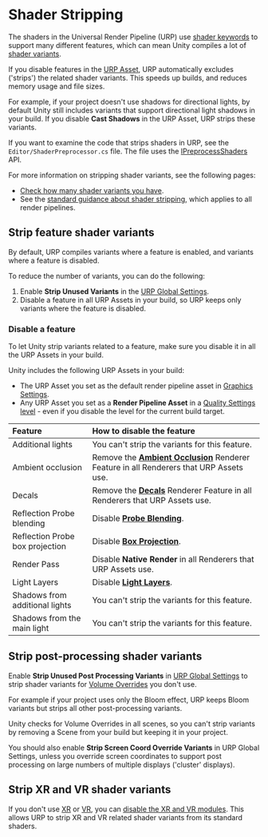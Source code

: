 # Shader Stripping

The shaders in the Universal Render Pipeline (URP) use [shader keywords](https://docs.unity3d.com/Manual/shader-keywords) to support many different features, which can mean Unity compiles a lot of [shader variants](https://docs.unity3d.com/Manual/shader-variants).

If you disable features in the [URP Asset](universalrp-asset.md), URP automatically excludes ('strips') the related shader variants. This speeds up builds, and reduces memory usage and file sizes.

For example, if your project doesn't use shadows for directional lights, by default Unity still includes variants that support directional light shadows in your build. If you disable **Cast Shadows** in the URP Asset, URP strips these variants.

If you want to examine the code that strips shaders in URP, see the `Editor/ShaderPreprocessor.cs` file. The file uses the [IPreprocessShaders](https://docs.unity3d.com/ScriptReference/Build.IPreprocessShaders.html) API.

For more information on stripping shader variants, see the following pages:

- [Check how many shader variants you have](https://docs.unity3d.com/Manual/shader-how-many-variants.html).
- See the [standard guidance about shader stripping](https://docs.unity3d.com/Manual/shader-variant-stripping.html), which applies to all render pipelines.

## Strip feature shader variants

By default, URP compiles variants where a feature is enabled, and variants where a feature is disabled.

To reduce the number of variants, you can do the following:

1. Enable **Strip Unused Variants** in the [URP Global Settings](urp-global-settings.md).
2. Disable a feature in all URP Assets in your build, so URP keeps only variants where the feature is disabled.

### Disable a feature

To let Unity strip variants related to a feature, make sure you disable it in all the URP Assets in your build.

Unity includes the following URP Assets in your build:

- The URP Asset you set as the default render pipeline asset in [Graphics Settings](https://docs.unity3d.com/Manual/class-GraphicsSettings.html).
- Any URP Asset you set as a **Render Pipeline Asset** in a [Quality Settings level](https://docs.unity3d.com/Manual/class-QualitySettings.html) - even if you disable the level for the current build target.

| **Feature** | **How to disable the feature** |
| :-- | :-- |
| Additional lights | You can't strip the variants for this feature. |
| Ambient occlusion | Remove the [**Ambient Occlusion**](post-processing-ssao.md) Renderer Feature in all Renderers that URP Assets use. |
| Decals | Remove the [**Decals**](renderer-feature-decal.md) Renderer Feature in all Renderers that URP Assets use. |
| Reflection Probe blending | Disable [**Probe Blending**](lighting/reflection-probes.md). |
| Reflection Probe box projection | Disable [**Box Projection**](lighting/reflection-probes.md). |
| Render Pass | Disable **Native Render** in all Renderers that URP Assets use. |
| Light Layers | Disable [**Light Layers**](features/light-layers.md). |
| Shadows from additional lights | You can't strip the variants for this feature. |
| Shadows from the main light | You can't strip the variants for this feature. |

## Strip post-processing shader variants

Enable **Strip Unused Post Processing Variants** in [URP Global Settings](urp-global-settings.md) to strip shader variants for [Volume Overrides](VolumeOverrides.md) you don't use.

For example if your project uses only the Bloom effect, URP keeps Bloom variants but strips all other post-processing variants.

Unity checks for Volume Overrides in all scenes, so you can't strip variants by removing a Scene from your build but keeping it in your project.

You should also enable **Strip Screen Coord Override Variants** in URP Global Settings, unless you override screen coordinates to support post processing on large numbers of multiple displays ('cluster' displays).

## Strip XR and VR shader variants

If you don't use [XR](https://docs.unity3d.com/Manual/XR.html) or [VR](https://docs.unity3d.com/Manual/VROverview.html), you can [disable the XR and VR modules](https://docs.unity3d.com/Documentation/Manual/upm-ui.html). This allows URP to strip XR and VR related shader variants from its standard shaders.